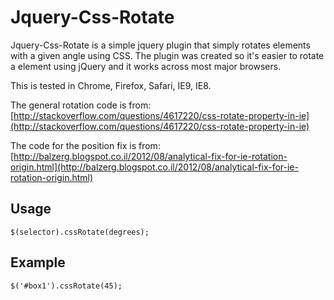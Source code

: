Jquery-Css-Rotate
=================

Jquery-Css-Rotate is a simple jquery plugin that simply rotates elements with a given angle using CSS. The plugin was created so it's easier to rotate a element using jQuery and it works across most major browsers.

This is tested in Chrome, Firefox, Safari, IE9, IE8.

The general rotation code is from:
[http://stackoverflow.com/questions/4617220/css-rotate-property-in-ie](http://stackoverflow.com/questions/4617220/css-rotate-property-in-ie)

The code for the position fix is from:
[http://balzerg.blogspot.co.il/2012/08/analytical-fix-for-ie-rotation-origin.html](http://balzerg.blogspot.co.il/2012/08/analytical-fix-for-ie-rotation-origin.html)

Usage
-----

`$(selector).cssRotate(degrees);`

Example
-------

`$('#box1').cssRotate(45);`